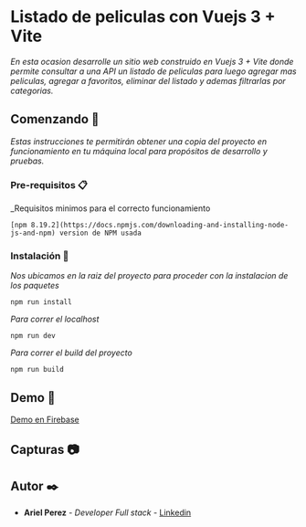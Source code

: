 # Listado de peliculas con Vuejs 3 + Vite

_En esta ocasion desarrolle un sitio web construido en Vuejs 3 + Vite donde permite consultar a una API un listado de peliculas para luego agregar mas peliculas, agregar a favoritos, eliminar del listado y ademas filtrarlas por categorias._

## Comenzando 🚀

_Estas instrucciones te permitirán obtener una copia del proyecto en funcionamiento en tu máquina local para propósitos de desarrollo y pruebas._

### Pre-requisitos 📋

_Requisitos minimos para el correcto funcionamiento

```
[npm 8.19.2](https://docs.npmjs.com/downloading-and-installing-node-js-and-npm) version de NPM usada
```

### Instalación 🔧

_Nos ubicamos en la raiz del proyecto para proceder con la instalacion de los paquetes_

```
npm run install
```
_Para correr el localhost_

```
npm run dev
```
_Para correr el build del proyecto_

```
npm run build
```

## Demo 🚀
[Demo en Firebase](https://movies-app-1.web.app/)

## Capturas 📷


## Autor ✒️

* **Ariel Perez** - *Developer Full stack* - [Linkedin](https://linkedin.com/in/arielperezavancini)

